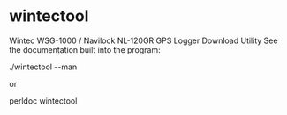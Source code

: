 # wintectool
Wintec WSG-1000 / Navilock NL-120GR GPS Logger Download Utility
See the documentation built into the program:

./wintectool --man

or

perldoc wintectool

